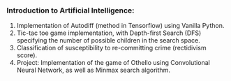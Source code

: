 ### Introduction to Artificial Intelligence:
1. Implementation of Autodiff (method in Tensorflow) using Vanilla Python.
2. Tic-tac toe game implementation, with Depth-first Search (DFS) specifying the number of possible children in the search space.
3. Classification of susceptibility to re-committing crime (rectidivism score).
4. Project: Implementation of the game of Othello using Convolutional Neural Network, as well as Minmax search algorithm.
